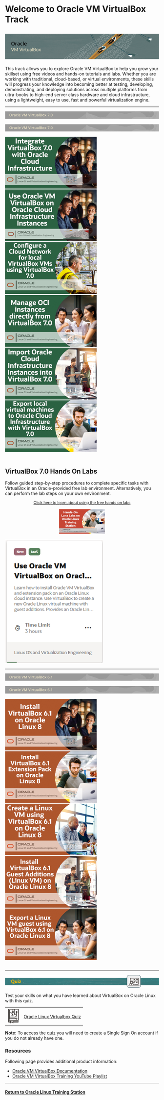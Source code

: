 # Welcome to Oracle VM VirtualBox Track

![](../common/images/vbox-1200x200-banner.png)
---
This track allows you to explore Oracle VM VirtualBox to help you grow your skillset using free videos and hands-on tutorials and labs. Whether you are working with traditional, cloud-based, or virtual environments, these skills will progress your knowledge into becoming better at testing, developing, demonstrating, and deploying solutions across multiple platforms from ultra-books to high-end server class hardware and cloud infrastructure, using a lightweight, easy to use, fast and powerful virtualization engine.

---

![](../common/images/vbox-70-sect1.png)
<p><img id="vbox-70" src="../common/images/vbox-70-sect1.png"></p>

[![](../common/images/vbx7oci_300.png)](https://youtu.be/3roYMw-D2ks)
[![](../common/images/vbx7oci_install_300.png)](https://youtu.be/QJ_z20kSxX4)
[![](../common/images/vbx7vcn_300.png)](https://youtu.be/wi853qbgXh4)
[![](../common/images/vbx7manage_300.png)](https://youtu.be/uFEN4Di-WDE)
[![](../common/images/vbx7import_300.png)](https://youtu.be/xGoE8X5NqkM)
[![](../common/images/vbx7export_300.png)](https://youtu.be/KZAw45DeIMw)
<br>
<br>

## VirtualBox 7.0 Hands On Labs
Follow guided step-by-step procedures to complete specific tasks with VirtualBox in an Oracle-provided free lab environment. Alternatively, you can perform the lab steps on your own environment.

<p style="font-size:90%;text-align:center;"><a href="https://youtu.be/HOB5dhbcAyo">Click here to learn about using the free hands on labs</a></p>
<p style="text-align:center;"><a href="https://youtu.be/HOB5dhbcAyo">
   <img src="../common/images/lunalab-300px.png" alt="Using Free Hands on Luna Labs" style="width:150px;height:80px;">
   </a></p>

[![](../common/images/vbox-oci-lab.png)](https://luna.oracle.com/lab/922eabed-e47c-4934-a4a5-dbacc02f4f3b)

---

![](../common/images/vbox-61-sect1.png)
<p><img id="vbox-61" src="../common/images/vbox-61-sect1.png"></p>

[![](../common/images/vboxinstall_300.png)](https://youtu.be/Dl2CxAoSC5o)
[![](../common/images/vboxextpack_300.png)](https://youtu.be/wHOYAGQtOcM)
[![](../common/images/vboxcreate_300.png)](https://youtu.be/E5fGTh2XT10)
[![](../common/images/vboxga_300.png)](https://youtu.be/NmFN7azdZzY)
[![](../common/images/vboxexport_300.png)](https://youtu.be/jEDfsovNNyg)
<br>
<br>

---

![](../common/images/quiz1.png)
   
   
Test your skills on what you have learned about VirtualBox on Oracle Linux with this quiz.   
 
<table>
    <tr>
    <td><img src="../common/images/quiz_v2.png" width="40" height="50"></td>
    <td><a href="https://apexapps.oracle.com/pls/apex/f?p=ST_QUIZ:200:0::::P200_QUIZ_KEY:31YKIU">Oracle Linux Virtualbox Quiz</a></td>
  </tr>
</table>    
<b>Note:</b> To access the quiz you will need to create a Single Sign On account if you do not already have one.

### Resources

Following page provides additional product information:

- [Oracle VM VirtualBox Documentation](https://docs.oracle.com/en/virtualization/virtualbox/index.html)
- [Oracle VM VirtualBox Training YouTube Playlist](https://www.youtube.com/playlist?list=PLKCk3OyNwIzsbt_qDAXLMF5oFUhEkgbUM)


---

#### [Return to Oracle Linux Training Station](../README.md)

